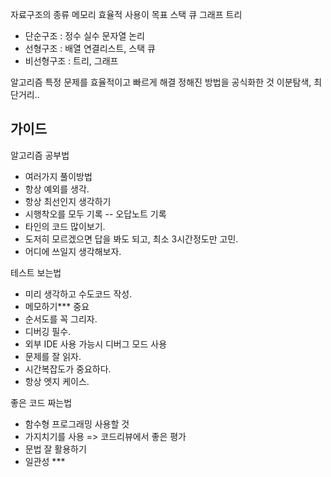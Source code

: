 자료구조의 종류
메모리 효율적 사용이 목표
스택 큐 그래프 트리

- 단순구조 : 정수 실수 문자열 논리
- 선형구조 : 배열 연결리스트, 스택 큐
- 비선형구조 : 트리, 그래프

알고리즘
특정 문제를 효율적이고 빠르게 해결
정해진 방법을 공식화한 것
이분탐색, 최단거리..

## 가이드

알고리즘 공부법

- 여러가지 풀이방법
- 항상 예외를 생각.
- 항상 최선인지 생각하기
- 시행착오를 모두 기록 -- 오답노트 기록
- 타인의 코드 많이보기.
- 도저히 모르겠으면 답을 봐도 되고, 최소 3시간정도만 고민.
- 어디에 쓰일지 생각해보자.

테스트 보는법

- 미리 생각하고 수도코드 작성.
- 메모하기\*\*\* 중요
- 순서도를 꼭 그리자.
- 디버깅 필수.
- 외부 IDE 사용 가능시 디버그 모드 사용
- 문제를 잘 읽자.
- 시간복잡도가 중요하다.
- 항상 엣지 케이스.

좋은 코드 짜는법

- 함수형 프로그래밍 사용할 것
- 가지치기를 사용 => 코드리뷰에서 좋은 평가
- 문법 잘 활용하기
- 일관성 \*\*\*
